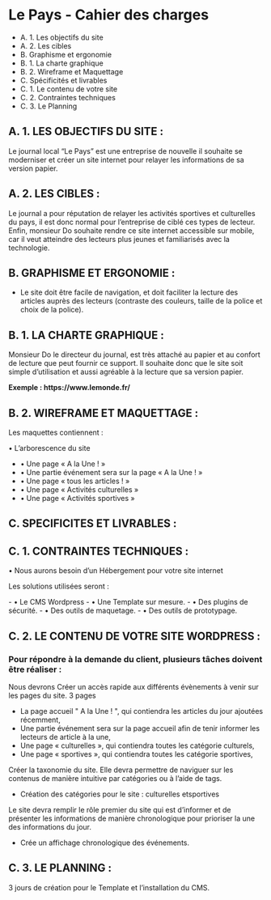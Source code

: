 # Le Pays - Cahier des charges

-   A.	1. Les objectifs du site 
-   A.	2. Les cibles 
-   B.	Graphisme et ergonomie
-   B.  1. La charte graphique
-   B.  2. Wireframe et Maquettage
-   C.  Spécificités et livrables 
-   C.  1. Le contenu de votre site 
-   C.  2. Contraintes techniques 
-   C.  3. Le Planning

## A. 1. LES OBJECTIFS DU SITE :

<p>Le journal local “Le Pays” est une entreprise de nouvelle il souhaite se moderniser et créer un site internet pour relayer les informations de sa version papier.</p>

## A. 2. LES CIBLES :
<p>
Le journal a pour réputation de relayer les activités sportives et culturelles du pays, il est donc normal pour l’entreprise de ciblé ces types de lecteur.
 Enfin, monsieur Do souhaite rendre ce site internet accessible sur mobile, car il veut atteindre des lecteurs plus jeunes et familiarisés avec la technologie. 
</p>

## B. GRAPHISME ET ERGONOMIE :

- Le site doit être facile de navigation, et doit faciliter la lecture des articles auprès des lecteurs (contraste des couleurs, taille de la police et choix de la police).

## B. 1. LA CHARTE GRAPHIQUE :
<p>
Monsieur Do le directeur du journal, est très attaché au papier et au confort de lecture que peut fournir ce support. Il souhaite donc que le site soit simple d’utilisation et aussi agréable à la lecture que sa version papier. 
</p>
<p><strong>Exemple : https://www.lemonde.fr/</strong></p>

## B. 2. WIREFRAME ET MAQUETTAGE :

<p>Les maquettes contiennent :</p>

• L’arborescence du site 

- • Une page « A la Une ! »
- • Une partie événement sera sur la page « A la Une ! »
- • Une page « tous les articles ! »
- • Une page « Activités culturelles »
- • Une page « Activités sportives »

## C. SPECIFICITES ET LIVRABLES :

## C. 1. CONTRAINTES TECHNIQUES :


•	Nous aurons besoin d’un Hébergement pour votre site internet
<p>Les solutions utilisées seront :</p>
-    • Le CMS Wordpress
-    • Une Template sur mesure. 
-    • Des plugins de sécurité.
-    • Des outils de maquetage. 
-    • Des outils de prototypage. 


## C. 2. LE CONTENU DE VOTRE SITE WORDPRESS :

### Pour répondre à la demande du client, plusieurs tâches doivent être réaliser :
<p>
Nous devrons Créer un accès rapide aux différents évènements à venir sur les pages du site. 3 pages 
</p>

- La page accueil " A la Une ! ", qui contiendra les articles du jour ajoutées récemment,
- Une partie événement sera sur la page accueil afin de tenir informer les lecteurs de article à la une,
- Une page « culturelles », qui contiendra toutes les catégorie culturels,
- Une page « sportives », qui contiendra toutes les catégorie sportives,

<p>
Créer la taxonomie du site. Elle devra permettre de naviguer sur les contenus de manière intuitive par catégories ou à l’aide de tags. 
</p>

- Création des catégories pour le site : culturelles etsportives 
<p>
 Le site devra remplir le rôle premier du site qui est d’informer et de présenter les informations de manière chronologique pour prioriser la une des informations du jour.
</p>

-	Crée un affichage chronologique des événements.

## C.	3. LE PLANNING :

<p>3 jours de création pour le Template et l’installation du CMS.</p>




